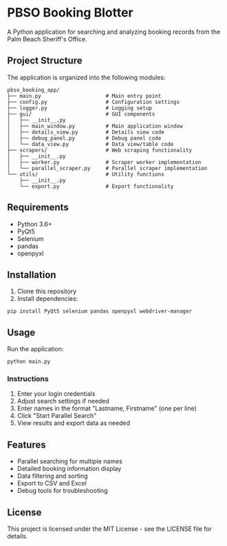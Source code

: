 # PBSO Booking Blotter

A Python application for searching and analyzing booking records from the Palm Beach Sheriff's Office.

## Project Structure

The application is organized into the following modules:

```
pbso_booking_app/
├── main.py                     # Main entry point
├── config.py                   # Configuration settings
├── logger.py                   # Logging setup
├── gui/                        # GUI components
│   ├── __init__.py
│   ├── main_window.py          # Main application window
│   ├── details_view.py         # Details view code
│   ├── debug_panel.py          # Debug panel code
│   └── data_view.py            # Data view/table code
├── scrapers/                   # Web scraping functionality
│   ├── __init__.py
│   ├── worker.py               # Scraper worker implementation
│   └── parallel_scraper.py     # Parallel scraper implementation
└── utils/                      # Utility functions
    ├── __init__.py
    └── export.py               # Export functionality
```

## Requirements

- Python 3.6+
- PyQt5
- Selenium
- pandas
- openpyxl

## Installation

1. Clone this repository
2. Install dependencies:
```
pip install PyQt5 selenium pandas openpyxl webdriver-manager
```

## Usage

Run the application:

```
python main.py
```

### Instructions

1. Enter your login credentials
2. Adjust search settings if needed
3. Enter names in the format "Lastname, Firstname" (one per line)
4. Click "Start Parallel Search"
5. View results and export data as needed

## Features

- Parallel searching for multiple names
- Detailed booking information display
- Data filtering and sorting
- Export to CSV and Excel
- Debug tools for troubleshooting

## License

This project is licensed under the MIT License - see the LICENSE file for details.